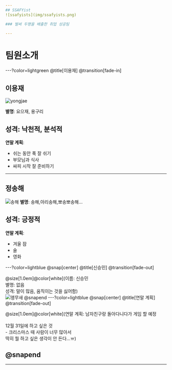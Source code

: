 ```yaml
---
## SSAFYist
![ssafyists](img/ssafyists.png)

### 벌써 두명을 배출한 취업 성공팀

---
```

# 팀원소개

---?color=lightgreen
@title[이용재] 
@transition[fade-in]

## 이용재
![yongjae](img/yong_profile.png)

**별명**: 요으재, 용구리

**성격**: 낙천적, 분석적
---
**연말 계획**: 
- 쉬는 동안 푹 잘 쉬기
- 부모님과 식사
- 싸피 시작 잘 준비하기

---

## 정송해
![송해](http://spnimage.edaily.co.kr/images/photo/files/NP/S/2017/06/PS17061500033.jpg)
**별명**: 송해,아리송해,뽀송뽀송해...

**성격**: 긍정적
---
**연말 계획**:
- 겨울 잠
- 술
- 영화 

---?color=lightblue
@snap[center]
@title[신승민] 
@transition[fade-out]

@size[1.0em]@color[white](이름: 신승민<br/>별명: 없음<br/>성격: 말이 많음, 움직이는 것을 싫어함)
<br/>
![앵무새](http://file2.nocutnews.co.kr/newsroom/image/2013/11/12/20131112074334254379.jpg)
@snapend
---?color=lightblue
@snap[center]
@title[연말 계획] 
@transition[fade-out]

@size[1.0em]@color[white](연말 계획: 남자친구랑 돌아다니다가 게임 할 예정<br/><br/>12월 31일에 하고 싶은 것<br/>- 크리스마스 때 사람이 너무 많아서<br/>딱히 뭘 하고 싶은 생각이 안 든다...ㅠ)

@snapend
---

---



